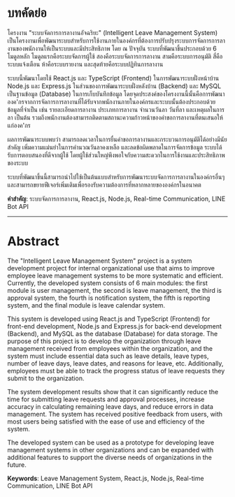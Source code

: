 # บทคัดย่อ

โครงงาน "ระบบจัดการการลางานอัจฉริยะ" (Intelligent Leave Management System) เป็นโครงงานเพื่อพัฒนาระบบสำหรับการใช้งานภายในองค์กรที่ต้องการปรับปรุงระบบการจัดการการลางานของพนักงานให้เป็นระบบและมีประสิทธิภาพ โดย ณ ปัจจุบัน ระบบที่พัฒนาขึ้นประกอบด้วย 6 โมดูลหลัก โมดูลแรกคือระบบจัดการผู้ใช้ สองคือระบบจัดการการลางาน สามคือระบบการอนุมัติ สี่คือระบบแจ้งเตือน ห้าคือระบบรายงาน และสุดท้ายคือระบบปฏิทินการลางาน

ระบบนี้พัฒนาโดยใช้ React.js และ TypeScript (Frontend) ในการพัฒนาระบบฝั่งหน้าบ้าน Node.js และ Express.js ในส่วนของการพัฒนาระบบฝั่งหลังบ้าน (Backend) และ MySQL เป็นฐานข้อมูล (Database) ในการเก็บบันทึกข้อมูล โดยจุดประสงค์ของโครงงานนี้นั้นคือการพัฒนาองค'กรจากการจัดการการลางานที่ได้รับจากพนักงานภายในองค์กรและระบบนั้นต้องประกอบด้วยข้อมูลที่จำเป็น เช่น รายละเอียดการลางาน ประเภทการลางาน จำนวนวันลา วันที่ลา และเหตุผลในการลา เป็นต้น รวมถึงพนักงานต้องสามารถติดตามสถานะความก้าวหน้าของคำขอการลางานที่ตนเสนอให้แก่องค'กร

ผลการพัฒนาระบบพบว่า สามารถลดเวลาในการยื่นคำขอการลางานและกระบวนการอนุมัติได้อย่างมีนัยสำคัญ เพิ่มความแม่นยำในการคำนวณวันลาคงเหลือ และลดข้อผิดพลาดในการจัดการข้อมูล ระบบได้รับการตอบสนองที่ดีจากผู้ใช้ โดยผู้ใช้ส่วนใหญ่พึงพอใจกับความสะดวกในการใช้งานและประสิทธิภาพของระบบ

ระบบที่พัฒนาขึ้นนี้สามารถนำไปใช้เป็นต้นแบบสำหรับการพัฒนาระบบจัดการการลางานในองค์กรอื่นๆ และสามารถขยายฟีเจอร์เพิ่มเติมเพื่อรองรับความต้องการที่หลากหลายขององค์กรในอนาคต

**คำสำคัญ**: ระบบจัดการการลางาน, React.js, Node.js, Real-time Communication, LINE Bot API

---

# Abstract

The "Intelligent Leave Management System" project is a system development project for internal organizational use that aims to improve employee leave management systems to be more systematic and efficient. Currently, the developed system consists of 6 main modules: the first module is user management, the second is leave management, the third is approval system, the fourth is notification system, the fifth is reporting system, and the final module is leave calendar system.

This system is developed using React.js and TypeScript (Frontend) for front-end development, Node.js and Express.js for back-end development (Backend), and MySQL as the database (Database) for data storage. The purpose of this project is to develop the organization through leave management received from employees within the organization, and the system must include essential data such as leave details, leave types, number of leave days, leave dates, and reasons for leave, etc. Additionally, employees must be able to track the progress status of leave requests they submit to the organization.

The system development results show that it can significantly reduce the time for submitting leave requests and approval processes, increase accuracy in calculating remaining leave days, and reduce errors in data management. The system has received positive feedback from users, with most users being satisfied with the ease of use and efficiency of the system.

The developed system can be used as a prototype for developing leave management systems in other organizations and can be expanded with additional features to support the diverse needs of organizations in the future.

**Keywords**: Leave Management System, React.js, Node.js, Real-time Communication, LINE Bot API
